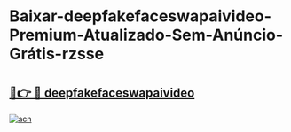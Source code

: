 # Baixar-deepfakefaceswapaivideo-Premium-Atualizado-Sem-Anúncio-Grátis-rzsse

# <h2><a href="https://yqnb67.esa.edu.pl?src=deepfakefaceswapaivideo&ref=rzsse">🔗👉 🔴 deepfakefaceswapaivideo</a></h2>

[![acn](https://github.com/user-attachments/assets/0f9c940e-d8b0-45ae-aac7-cd30a18b3e1c)](https://yqnb67.esa.edu.pl?src=deepfakefaceswapaivideo&ref=rzsse)

